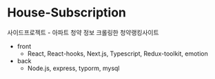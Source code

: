 # House-Subscription
사이드프로젝트 - 아파트 청약 정보 크롤링한 청약랭킹사이트

* front
    - React, React-hooks, Next.js, Typescript, Redux-toolkit, emotion
* back
    - Node.js, express, typorm, mysql
